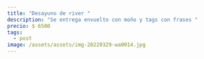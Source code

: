 ```yaml
---
title: "Desayuno de river "
description: "Se entrega envuelto con moño y tags con frases "
precio: $ 6500
tags:
  - post
image: /assets/assets/img-20220329-wa0014.jpg
---
```

